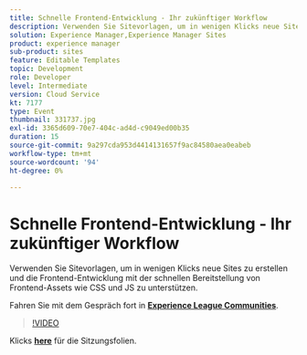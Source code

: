 ```yaml
---
title: Schnelle Frontend-Entwicklung - Ihr zukünftiger Workflow
description: Verwenden Sie Sitevorlagen, um in wenigen Klicks neue Sites zu erstellen und die Frontend-Entwicklung mit der schnellen Bereitstellung von Frontend-Assets wie CSS und JS zu unterstützen. Diese Sitzung wurde im Rahmen des Adobe Developers Live Content-Ereignisses bereitgestellt.
solution: Experience Manager,Experience Manager Sites
product: experience manager
sub-product: sites
feature: Editable Templates
topic: Development
role: Developer
level: Intermediate
version: Cloud Service
kt: 7177
type: Event
thumbnail: 331737.jpg
exl-id: 3365d609-70e7-404c-ad4d-c9049ed00b35
duration: 15
source-git-commit: 9a297cda953d4414131657f9ac84580aea0eabeb
workflow-type: tm+mt
source-wordcount: '94'
ht-degree: 0%

---
```


# Schnelle Frontend-Entwicklung - Ihr zukünftiger Workflow

Verwenden Sie Sitevorlagen, um in wenigen Klicks neue Sites zu erstellen und die Frontend-Entwicklung mit der schnellen Bereitstellung von Frontend-Assets wie CSS und JS zu unterstützen.

Fahren Sie mit dem Gespräch fort in **[Experience League Communities](https://adobe.ly/36Yd3v6)**.

>[!VIDEO](https://video.tv.adobe.com/v/331737/?quality=12&learn=on&hidetitle=true)

Klicks **[here](/help/adobe-developers-live/assets/rapid-frontend-devlopment.pdf)** für die Sitzungsfolien.
